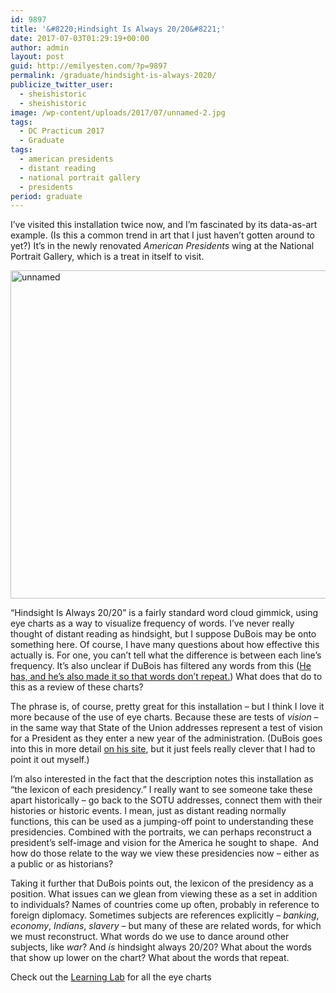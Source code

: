 ```yaml
---
id: 9897
title: '&#8220;Hindsight Is Always 20/20&#8221;'
date: 2017-07-03T01:29:19+00:00
author: admin
layout: post
guid: http://emilyesten.com/?p=9897
permalink: /graduate/hindsight-is-always-2020/
publicize_twitter_user:
  - sheishistoric
  - sheishistoric
image: /wp-content/uploads/2017/07/unnamed-2.jpg
tags:
  - DC Practicum 2017
  - Graduate
tags:
  - american presidents
  - distant reading
  - national portrait gallery
  - presidents
period: graduate
---
```

I&#8217;ve visited this installation twice now, and I&#8217;m fascinated by its data-as-art example. (Is this a common trend in art that I just haven&#8217;t gotten around to yet?) It&#8217;s in the newly renovated _American Presidents_ wing at the National Portrait Gallery, which is a treat in itself to visit.

<img class=" size-full wp-image-9900 alignnone" src="https://i0.wp.com/emilyesten.com/wp-content/uploads/2017/07/unnamed.jpg?resize=700%2C525" alt="unnamed" width="700" height="525" srcset="https://i0.wp.com/emilyesten.com/wp-content/uploads/2017/07/unnamed.jpg?w=3264&ssl=1 3264w, https://i0.wp.com/emilyesten.com/wp-content/uploads/2017/07/unnamed.jpg?resize=300%2C225&ssl=1 300w, https://i0.wp.com/emilyesten.com/wp-content/uploads/2017/07/unnamed.jpg?resize=768%2C576&ssl=1 768w, https://i0.wp.com/emilyesten.com/wp-content/uploads/2017/07/unnamed.jpg?resize=1024%2C768&ssl=1 1024w, https://i0.wp.com/emilyesten.com/wp-content/uploads/2017/07/unnamed.jpg?w=1400&ssl=1 1400w, https://i0.wp.com/emilyesten.com/wp-content/uploads/2017/07/unnamed.jpg?w=2100&ssl=1 2100w" sizes="(max-width: 700px) 100vw, 700px" data-recalc-dims="1" />

&#8220;Hindsight Is Always 20/20&#8221; is a fairly standard word cloud gimmick, using eye charts as a way to visualize frequency of words. I&#8217;ve never really thought of distant reading as hindsight, but I suppose DuBois may be onto something here. Of course, I have many questions about how effective this actually is. For one, you can&#8217;t tell what the difference is between each line&#8217;s frequency. It&#8217;s also unclear if DuBois has filtered any words from this ([He has, and he&#8217;s also made it so that words don&#8217;t repeat.](http://hindsightisalways2020.net)) What does that do to this as a review of these charts?

The phrase is, of course, pretty great for this installation – but I think I love it more because of the use of eye charts. Because these are tests of _vision_ – in the same way that State of the Union addresses represent a test of vision for a President as they enter a new year of the administration. (DuBois goes into this in more detail [on his site](http://hindsightisalways2020.net), but it just feels really clever that I had to point it out myself.)

I&#8217;m also interested in the fact that the description notes this installation as &#8220;the lexicon of each presidency.&#8221; I really want to see someone take these apart historically – go back to the SOTU addresses, connect them with their histories or historic events. I mean, just as distant reading normally functions, this can be used as a jumping-off point to understanding these presidencies. Combined with the portraits, we can perhaps reconstruct a president&#8217;s self-image and vision for the America he sought to shape.  And how do those relate to the way we view these presidencies now – either as a public or as historians?

Taking it further that DuBois points out, the lexicon of the presidency as a position. What issues can we glean from viewing these as a set in addition to individuals? Names of countries come up often, probably in reference to foreign diplomacy. Sometimes subjects are references explicitly – _banking_, _economy_, _Indians_, _slavery_ – but many of these are related words, for which we must reconstruct. What words do we use to dance around other subjects, like _war_? And _is_ hindsight always 20/20? What about the words that show up lower on the chart? What about the words that repeat.

Check out the [Learning Lab](https://learninglab.si.edu/search?page=1&st=Luke+Dubois+&st_op=and) for all the eye charts
